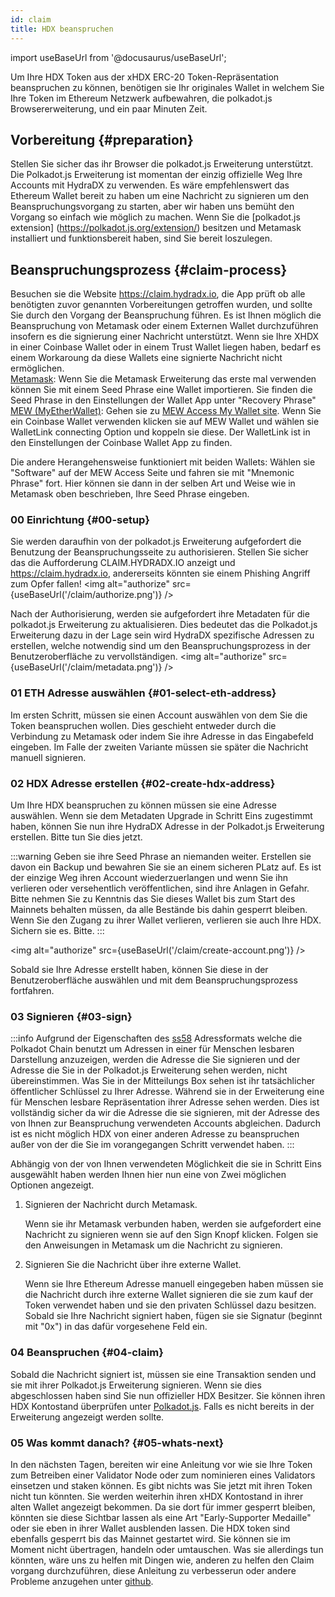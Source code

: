 ```yaml
---
id: claim
title: HDX beanspruchen
---
```


import useBaseUrl from '@docusaurus/useBaseUrl';

Um Ihre HDX Token aus der xHDX ERC-20 Token-Repräsentation beanspruchen zu können, benötigen sie Ihr originales Wallet in welchem Sie Ihre Token im Ethereum Netzwerk aufbewahren, die polkadot.js Browsererweiterung, und ein paar Minuten Zeit.

## Vorbereitung {#preparation}

Stellen Sie sicher das ihr Browser die polkadot.js Erweiterung unterstützt. Die Polkadot.js Erweiterung ist momentan der einzig offizielle Weg Ihre Accounts mit HydraDX zu verwenden. Es wäre empfehlenswert das Ethereum Wallet bereit zu haben um eine Nachricht zu signieren um den Beanspruchungsvorgang zu starten, aber wir haben uns bemüht den Vorgang so einfach wie möglich zu machen. Wenn Sie die [polkadot.js extension] (https://polkadot.js.org/extension/) besitzen und Metamask installiert und funktionsbereit haben, sind Sie bereit loszulegen.

## Beanspruchungsprozess {#claim-process}

Besuchen sie die Website https://claim.hydradx.io, die App prüft ob alle benötigten zuvor genannten Vorbereitungen getroffen wurden, und sollte Sie durch den Vorgang der Beanspruchung führen. Es ist Ihnen möglich die Beanspruchung von Metamask oder einem Externen Wallet durchzuführen insofern es die signierung einer Nachricht unterstützt.
Wenn sie Ihre XHDX in einer Coinbase Wallet oder in einem Trust Wallet liegen haben, bedarf es einem Workaroung da diese Wallets eine signierte Nachricht nicht ermöglichen.  
<u>Metamask</u>: Wenn Sie die Metamask Erweiterung das erste mal verwenden können Sie mit einem Seed Phrase eine Wallet importieren. Sie finden die Seed Phrase in den Einstellungen der Wallet App unter "Recovery Phrase" 
<u>MEW (MyEtherWallet)</u>: Gehen sie zu [MEW Access My Wallet site](https://www.myetherwallet.com/access-my-wallet). Wenn Sie ein Coinbase Wallet verwenden klicken sie auf MEW Wallet und wählen sie WalletLink connecting Option und koppeln sie diese. Der WalletLink ist in den Einstellungen der Coinbase Wallet App zu finden.  

Die andere Herangehensweise funktioniert mit beiden Wallets: Wählen sie "Software" auf der MEW Access Seite und fahren sie mit "Mnemonic Phrase" fort. Hier können sie dann in der selben Art und Weise wie in Metamask oben beschrieben, Ihre Seed Phrase eingeben.

### 00 Einrichtung {#00-setup}

Sie werden daraufhin von der polkadot.js Erweiterung aufgefordert die Benutzung der Beanspruchungsseite zu authorisieren. Stellen Sie sicher das die Aufforderung CLAIM.HYDRADX.IO anzeigt und  https://claim.hydradx.io, andererseits könnten sie einem Phishing Angriff zum Opfer fallen!
<img alt="authorize" src={useBaseUrl('/claim/authorize.png')} />


Nach der Authorisierung, werden sie aufgefordert ihre Metadaten für die polkadot.js Erweiterung zu aktualisieren. Dies bedeutet das die Polkadot.js Erweiterung dazu in der Lage sein wird HydraDX spezifische Adressen zu erstellen, welche notwendig sind um den Beanspruchungsprozess in der Benutzeroberfläche zu vervollständigen.
<img alt="authorize" src={useBaseUrl('/claim/metadata.png')} />

### 01 ETH Adresse auswählen {#01-select-eth-address}

Im ersten Schritt, müssen sie einen Account auswählen von dem Sie die Token beanspruchen wollen. Dies geschieht entweder durch die Verbindung zu Metamask oder indem Sie ihre Adresse in das Eingabefeld eingeben. Im Falle der zweiten Variante müssen sie später die Nachricht manuell signieren. 

### 02 HDX Adresse erstellen {#02-create-hdx-address}

Um Ihre HDX beanspruchen zu können müssen sie eine Adresse auswählen. Wenn sie dem Metadaten Upgrade in Schritt Eins zugestimmt haben, können Sie nun ihre HydraDX Adresse in der Polkadot.js Erweiterung erstellen. Bitte tun Sie dies jetzt.

:::warning 
Geben sie ihre Seed Phrase an niemanden weiter. Erstellen sie davon ein Backup und bewahren Sie sie an einem sicheren PLatz auf. Es ist der einzige Weg ihren Account wiederzuerlangen und wenn Sie ihn verlieren oder versehentlich veröffentlichen, sind ihre Anlagen in Gefahr. Bitte nehmen Sie zu Kenntnis das Sie dieses Wallet bis zum Start des Mainnets behalten müssen, da alle Bestände bis dahin gesperrt bleiben. Wenn Sie den Zugang zu ihrer Wallet verlieren, verlieren sie auch Ihre HDX. Sichern sie es. Bitte.
:::

<img alt="authorize" src={useBaseUrl('/claim/create-account.png')} />

Sobald sie Ihre Adresse erstellt haben, können Sie diese in der Benutzeroberfläche auswählen und mit dem Beanspruchungsprozess fortfahren.

### 03 Signieren {#03-sign}

:::info
Aufgrund der Eigenschaften des  [ss58](https://polkadot.js.org/docs/keyring/start/ss58/) Adressformats welche die Polkadot Chain benutzt um Adressen in einer für Menschen lesbaren Darstellung anzuzeigen, werden die Adresse die Sie signieren und der Adresse die Sie in der Polkadot.js Erweiterung sehen werden, nicht übereinstimmen.
Was Sie in der Mitteilungs Box sehen ist ihr tatsächlicher öffentlicher Schlüssel zu Ihrer Adresse. Während sie in der Erweiterung eine für Menschen lesbare Repräsentation ihrer Adresse sehen werden.
Dies ist vollständig sicher da wir die Adresse die sie signieren, mit der Adresse des von Ihnen zur Beanspruchung verwendeten Accounts abgleichen. Dadurch ist es nicht möglich HDX von einer anderen Adresse zu beanspruchen außer von der die Sie im vorangegangen Schritt verwendet haben.
:::

Abhängig von der von Ihnen verwendeten Möglichkeit die sie in Schritt Eins ausgewählt haben werden Ihnen hier nun eine von Zwei möglichen Optionen angezeigt.
1.   Signieren der Nachricht durch Metamask.

        Wenn sie ihr Metamask verbunden haben, werden sie aufgefordert eine Nachricht zu signieren wenn sie auf den Sign Knopf klicken. Folgen sie den Anweisungen in Metamask um die Nachricht zu signieren.
		
2. Signieren Sie die Nachricht über ihre externe Wallet.

	Wenn sie Ihre Ethereum Adresse manuell eingegeben haben müssen sie die Nachricht durch ihre externe Wallet signieren die sie zum kauf der Token verwendet haben und sie den privaten Schlüssel dazu besitzen. Sobald sie Ihre Nachricht signiert haben, fügen sie sie Signatur (beginnt mit "0x") in das dafür vorgesehene Feld ein.

### 04 Beanspruchen {#04-claim}

Sobald die Nachricht signiert ist, müssen sie eine Transaktion senden und sie mit ihrer Polkadot.js Erweiterung signieren. Wenn sie dies abgeschlossen haben sind Sie nun offizieller HDX Besitzer. Sie können ihren HDX Kontostand überprüfen unter [Polkadot.js](https://polkadot.js.org/apps/?rpc=wss%3A%2F%2Frpc-01.snakenet.hydradx.io#/accounts). Falls es nicht bereits in der Erweiterung angezeigt werden sollte.

### 05 Was kommt danach? {#05-whats-next}

In den nächsten Tagen, bereiten wir eine Anleitung vor wie sie Ihre Token zum Betreiben einer Validator Node oder zum nominieren eines Validators einsetzen und staken können. Es gibt nichts was Sie jetzt mit ihren Token nicht tun könnten. 
Sie werden weiterhin ihren xHDX Kontostand in ihrer alten Wallet angezeigt bekommen. Da sie dort für immer gesperrt bleiben, könnten sie diese Sichtbar lassen als eine Art "Early-Supporter Medaille" oder sie eben in ihrer Wallet ausblenden lassen.
Die HDX token sind ebenfalls gesperrt bis das Mainnet gestartet wird. Sie können sie im Moment nicht übertragen, handeln oder umtauschen. 
Was sie allerdings tun könnten, wäre uns zu helfen mit Dingen wie, anderen zu helfen den Claim vorgang durchzuführen, diese Anleitung zu verbesserun oder andere Probleme anzugehen unter [github](https://github.com/galacticcouncil).

